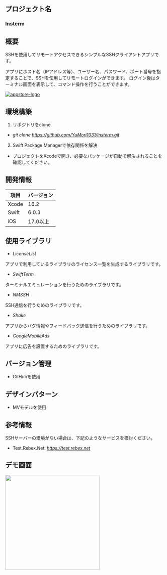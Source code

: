 ## プロジェクト名
### Insterm

## 概要
SSHを使用してリモートアクセスできるシンプルなSSHクライアントアプリです。

アプリにホスト名（IPアドレス等）、ユーザー名、パスワード、ポート番号を指定することで、SSHを使用してリモートログインができます。
ログイン後はターミナル画面を表示して、コマンド操作を行うことができます。

[![appstore-logo](https://github.com/user-attachments/assets/9d4462eb-8b41-4b8d-a1b0-7ee947911ebf)](https://apps.apple.com/us/app/insterm/id6742595334)

## 環境構築
1. リポジトリをclone 

- *git clone https://github.com/YuMori1031/Insterm.git*

2. Swift Package Managerで依存関係を解決 

- プロジェクトをXcodeで開き、必要なパッケージが自動で解決されることを確認してください。

## 開発情報

| 項目 | バージョン |
| ---- | ---- |
| Xcode | 16.2 |
| Swift | 6.0.3 |
| iOS | 17.0以上 |

## 使用ライブラリ
- *LicenseList*

アプリで利用しているライブラリのライセンス一覧を生成するライブラリです。

- *SwiftTerm*

ターミナルエミュレーションを行うためのライブラリです。

- *NMSSH*

SSH通信を行うためのライブラリです。

- *Shake*

アプリからバグ情報やフィードバック送信を行うためのライブラリです。

- *GoogleMobileAds*

アプリに広告を設置するためのライブラリです。

## バージョン管理
- GitHubを使用

## デザインパターン
- MVモデルを使用

## 参考情報
SSHサーバーの環境がない場合は、下記のようなサービスを検討ください。
- Test.Rebex.Net: *https://test.rebex.net*

## デモ画面
<img width="300" src="https://github.com/user-attachments/assets/032bedd1-9426-4100-9f1d-2a10c4697dbd" >

